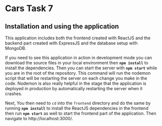 # Cars Task 7

## Installation and using the application

This application includes both the frontend created with ReactJS and the backend part created with ExpressJS and the database setup with MongoDB.

If you need to see this application in action in development mode you can download the source files in your local environment then **`npm install`** to install the dependencies. Then you can start the server with **`npm start`** while you are in the root of the repository. This command will run the nodemon script that will be restarting the server on each change you make in the code. Nodemon is also really helpful in the stage that the application is deployed in production by automatically restarting the server when it crashes.

Next, You then need to `cd` into the `frontend` directory and do the same by running **`npm install`** to install the ReactJS dependencies in the frontend then run **`npm start`** as well to start the frontend part of the application. Then navigate to http://localhost:3000/.


